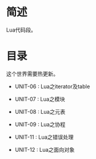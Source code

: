 # 简述

Lua代码段。

# 目录

这个世界需要热更新。

+ UNIT-06 : Lua之iterator及table

+ UNIT-07 : Lua之模块

+ UNIT-08 : Lua之元表

+ UNIT-09 : Lua之协程

+ UNIT-11 : Lua之错误处理

+ UNIT-12 : Lua之面向对象
